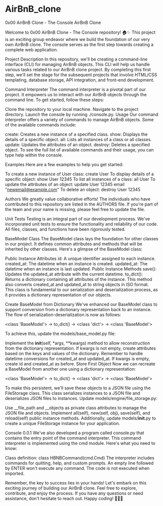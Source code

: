 # AirBnB_clone

0x00 AirBnB Clone - The Console
AirBnB Clone

Welcome to 0x00 AirBnB Clone - The Console repository! 🏠✨ This project is an exciting group endeavor where we build the foundation of our very own AirBnB clone. The console serves as the first step towards creating a complete web application.

Project Description
In this repository, we'll be creating a command-line interface (CLI) for managing AirBnB objects. This CLI will help us handle various tasks related to our AirBnB clone project. By completing this first step, we'll set the stage for the subsequent projects that involve HTML/CSS templating, database storage, API integration, and front-end development.

Command Interpreter
The command interpreter is a pivotal part of our project. It empowers us to interact with our AirBnB objects through the command line. To get started, follow these steps:

Clone the repository to your local machine.
Navigate to the project directory.
Launch the console by running ./console.py.
Usage
Our command interpreter offers a variety of commands to manage AirBnB objects. Some of the available commands include:

create: Creates a new instance of a specified class.
show: Displays the details of a specific object.
all: Lists all instances of a class or all classes.
update: Updates the attributes of an object.
destroy: Deletes a specified object.
To see the full list of available commands and their usage, you can type help within the console.

Examples
Here are a few examples to help you get started:

To create a new instance of User class: create User
To display details of a specific object: show User 12345
To list all instances of a class: all User
To update the attributes of an object: update User 12345 email "newemail@example.com"
To delete an object: destroy User 12345

Authors
We greatly value collaborative efforts! The individuals who have contributed to this repository are listed in the AUTHORS file. If you're part of the team and your name is missing, please feel free to update the file.

Unit Tests
Testing is an integral part of our development process. We've incorporated unit tests to ensure the functionality and reliability of our code. All files, classes, and functions have been rigorously tested.

BaseModel Class
The BaseModel class lays the foundation for other classes in our project. It defines common attributes and methods that will be inherited by other classes. Here's a glimpse of the BaseModel class:

Public Instance Attributes
id: A unique identifier assigned to each instance.
created_at: The datetime when an instance is created.
updated_at: The datetime when an instance is last updated.
Public Instance Methods
save(): Updates the updated_at attribute with the current datetime.
to_dict(): Returns a dictionary containing all attributes of the instance. This method also converts created_at and updated_at to string objects in ISO format.
This class is fundamental to our serialization and deserialization process, as it provides a dictionary representation of our objects.

Create BaseModel from Dictionary
We've enhanced our BaseModel class to support conversion from a dictionary representation back to an instance. The flow of serialization-deserialization is now as follows:

<class 'BaseModel'> -> to_dict() -> <class 'dict'> -> <class 'BaseModel'>

To achieve this, update the models/base_model.py file:

Implement the __init__(self, *args, **kwargs) method to allow reconstruction from the dictionary representation.
If kwargs is not empty, create attributes based on the keys and values of the dictionary. Remember to handle datetime conversions for created_at and updated_at.
If kwargs is empty, create id and created_at as before.
Store First Object
Now we can recreate a BaseModel from another one using a dictionary representation:

<class 'BaseModel'> -> to_dict() -> <class 'dict'> -> <class 'BaseModel'>

To make this persistent, we'll save these objects to a JSON file using the FileStorage class. This class serializes instances to a JSON file and deserializes JSON files to instances. Update models/engine/file_storage.py:

Use __file_path and __objects as private class attributes to manage the JSON file and objects.
Implement all(self), new(self, obj), save(self), and reload(self) public instance methods.
Additionally, update models/__init__.py to create a unique FileStorage instance for your application.

Console 0.0.1
We've also developed a program called console.py that contains the entry point of the command interpreter. This command interpreter is implemented using the cmd module. Here's what you need to know:

Class definition: class HBNBCommand(cmd.Cmd)
The interpreter includes commands for quitting, help, and custom prompts.
An empty line followed by ENTER won't execute any command.
The code is not executed when imported.

Remember, the key to success lies in your hands! Let's embark on this exciting journey of building our AirBnB clone. Feel free to explore, contribute, and enjoy the process. If you have any questions or need assistance, don't hesitate to reach out. Happy coding! 🚀🏡✨
